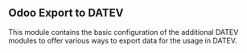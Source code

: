 ## Odoo Export to DATEV

This module contains the basic configuration of the additional DATEV
modules to offer various ways to export data for the usage in DATEV.
